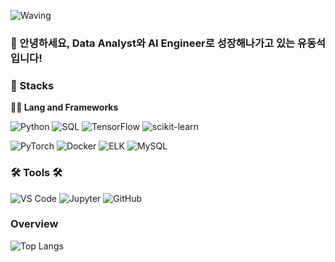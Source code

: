 ![Waving](https://capsule-render.vercel.app/api?type=waving&height=200&text=Dongseok%20GIT&fontAlign=40&fontAlignY=40&color=gradient
)

### 🙇 안녕하세요, Data Analyst와 AI Engineer로 성장해나가고 있는 유동석입니다!

### 🦾 Stacks
**🧑‍💻 Lang and Frameworks**

![Python](https://img.shields.io/badge/Python-3776AB.svg?&style=for-the-badge&logo=python&logoColor=white)
![SQL](https://img.shields.io/badge/SQL-003B57.svg?&style=for-the-badge&logo=postgresql&logoColor=white)
![TensorFlow](https://img.shields.io/badge/TensorFlow-FF6F00.svg?&style=for-the-badge&logo=tensorflow&logoColor=white)
![scikit-learn](https://img.shields.io/badge/scikit--learn-F7931E.svg?&style=for-the-badge&logo=scikitlearn&logoColor=white)

![PyTorch](https://img.shields.io/badge/PyTorch-EE4C2C.svg?&style=for-the-badge&logo=pytorch&logoColor=white)
![Docker](https://img.shields.io/badge/Docker-2496ED.svg?&style=for-the-badge&logo=docker&logoColor=white)
![ELK](https://img.shields.io/badge/ELK-005571.svg?&style=for-the-badge&logo=elasticsearch&logoColor=white)
![MySQL](https://img.shields.io/badge/MySQL-4479A1.svg?&style=for-the-badge&logo=mysql&logoColor=white)

### 🛠 Tools 🛠

![VS Code](https://img.shields.io/badge/VS%20Code-007ACC.svg?&style=for-the-badge&logo=visualstudiocode&logoColor=white)
![Jupyter](https://img.shields.io/badge/Jupyter-F37626.svg?&style=for-the-badge&logo=jupyter&logoColor=white)
![GitHub](https://img.shields.io/badge/GitHub-181717.svg?&style=for-the-badge&logo=github&logoColor=white)

### Overview
![Top Langs](https://github-readme-stats.vercel.app/api/top-langs/?username=DS0610&layout=compact&theme=tokyonight&langs_count=10)